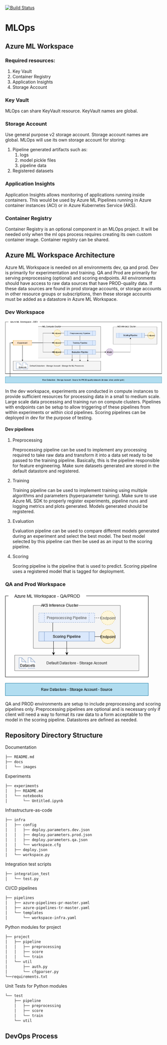 [![Build Status](https://dev.azure.com/auimendoza/pipelines-azureml/_apis/build/status/mlops?branchName=master)](https://dev.azure.com/auimendoza/pipelines-azureml/_build/latest?definitionId=3&branchName=master)

# MLOps

## Azure ML Workspace

### Required resources:

1. Key Vault
4. Container Registry
2. Application Insights
3. Storage Account

### Key Vault

MLOps can share KeyVault resource.  KeyVault names are global.

### Storage Account

Use general purpose v2 storage account. Storage account names are global. MLOps will use its own storage account for storing:

1. Pipeline generated artifacts such as:
    1. logs
    1. model pickle files
    1. pipeline data
2. Registered datasets

### Application Insights

Application Insights allows monitoring of applications running inside containers. This would be used by Azure ML Pipelines running in Azure container instances (ACI) or in Azure Kubernetes Service (AKS).

### Container Registry

Container Registry is an optional component in an MLOps project. It will be needed only when the ml ops process requires creating its own custom container image. Container registry can be shared.

## Azure ML Workspace Architecture

Azure ML Workspace is needed on all environments dev, qa and prod. Dev is primarily for experimentation and training. QA and Prod are primarily for serving preprocessing (optional) and scoring endpoints. All environments should have access to raw data sources that have PROD-quality data. If these data sources are found in prod storage accounts, or storage accounts in other resource groups or subscriptions, then these storage accounts must be added as a datastore in Azure ML Workspace.

### Dev Workspace

![](docs/images/AzureML-dev.png)

In the dev workspace, experiments are conducted in compute instances to provide sufficient resources for processing data in a small to medium scale. Large scale data processing and training run on compute clusters. Pipelines with endpoints can be setup to allow triggering of these pipelines from within experiments or within cicd pipelines. Scoring pipelines can be deployed in dev for the purpose of testing.

#### Dev pipelines

1. Preprocessing 

    Preprocessing pipeline can be used to implement any processing required to take raw data and transform it into a data set ready to be passed to the training pipeline. Basically, this is the pipeline responsible for feature engineering. Make sure datasets generated are stored in the default datastore and registered.

2. Training 
    
    Training pipeline can be used to implement training using multiple algorithms and parameters (hyperparameter tuning). Make sure to use Azure ML SDK to properly register experiments, pipeline runs and logging metrics and plots generated. Models generated should be registered.

3. Evaluation 

    Evaluation pipeline can be used to compare different models generated during an experiment and select the best model. The best model selected by this pipeline can then be used as an input to the scoring pipeline.

4. Scoring

    Scoring pipeline is the pipeline that is used to predict. Scoring pipeline uses a registered model that is tagged for deployment.

### QA and Prod Workspace

![](docs/images/AzureML-qa-prod.png)

QA and PROD environments are setup to include preprocessing and scoring pipelines only. Preprocessing pipelines are optional and is necessary only if client will need a way to format its raw data to a form acceptable to the model in the scoring pipeline. Datastores are defined as needed.

## Repository Directory Structure

  Documentation

    ├── README.md
    ├── docs
    │   └── images

  Experiments

    ├── experiments
    │   ├── README.md
    │   └── notebooks
    │       └── Untitled.ipynb

  Infrastructure-as-code

    ├── infra
    │   ├── config
    │   │   ├── deploy.parameters.dev.json
    │   │   ├── deploy.parameters.prod.json
    │   │   ├── deploy.parameters.qa.json
    │   │   └── workspace.cfg
    │   ├── deploy.json
    │   └── workspace.py
  
  Integration test scripts

    ├── integration_test
    │   └── test.py


  CI/CD pipelines

    ├── pipelines
    │   ├── azure-pipelines-pr-master.yaml
    │   ├── azure-pipelines-tr-master.yaml
    │   └── templates
    │       └── workspace-infra.yaml

  Python modules for project

    ├── project
    │   ├── pipeline
    │   │   ├── preprocessing
    │   │   ├── score
    │   │   └── train
    │   └── util
    │       ├── auth.py
    │       └── cfgparser.py
    └──requirements.txt

  Unit Tests for Python modules

    └── test
        ├── pipeline
        │   ├── preprocessing
        │   ├── score
        │   └── train
        └── util

## DevOps Process


